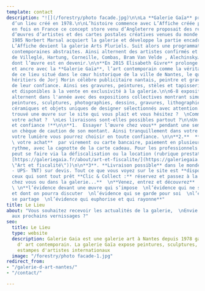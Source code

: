 ```yaml
---
template: contact
description: "![](/forestry/photo facade.jpg)\n\nLa **Galerie Gaïa** prolonge l’esprit
  d’un lieu créé en 1978.\n\nL’histoire commence avec L’Affiche créée pour la première
  en fois en France ce concept store venu d’Angleterre proposait des reproductions
  d’œuvres d’artistes et des cartes postales créatives venues du monde entier.\n\nEn
  1985 Norbert Marsal acquiert la galerie et développe la partie encadrement. En 1999
  L’Affiche devient la galerie Arts Pluriels. Suit alors une programmation d’œuvres
  contemporaines abstraites. Ainsi alternent des artistes confirmés et des expositions
  de Villeglé, Hartung, Corneille, Combas, Bram Van Velde , Alechinsky… et des artistes
  dont l’œuvre est en devenir.\n\n**En 2015 Elisabeth Givre** prolonge l’aventure
  et ancre avec la **Galerie Gaïa**, l’art contemporain comme la véritable empreinte
  de ce lieu situé dans le cœur historique de la ville de Nantes, le quartier Decré.\n\nLes
  héritiers de Jorj Morin célèbre publicitaire nantais, peintre et graveur nous honorent
  de leur confiance. Ainsi ses gravures, peintures, stèles et tapisseries sont exposées
  et disponibles à la vente en exclusivité à la galerie.\n\n6-8 expositions en solo-show
  alternent dans l'année avec des expositions collectives montrant simultanément des
  peintures, sculptures, photographies, dessins, gravures, lithographies, sérigraphies,
  céramiques et objets uniques de designer sélectionnés avec attention.\n\nVous avez
  trouvé une œuvre sur le site qui vous plait et vous hésitez ?  \nComment financer
  votre achat ?  \nLes livraisons sont-elles possibles partout ?\n\nUn crédo : **simplicité
  et confiance !**\n\n**1.  Essayer l’œuvre chez vous** pendant une semaine contre
  un chèque de caution de son montant. Ainsi tranquillement dans votre espace, avec
  votre lumière vous pourrez choisir en toute confiance. \n\n**2.**  **Paiement de
  \ votre achat**  par virement ou carte bancaire, paiement en plusieurs fois à votre
  rythme, avec la cagnotte de la carte cadeau. Pour les professionnels le financement
  peut se faire via la défiscalisation ou la location (rubrique prestation - défiscalisation:
  [https://galeriegaia.fr/about/art-et-fiscalite/](https://galeriegaia.fr/about/art-et-fiscalite/
  \"Art et fiscalité\"))\n\n**3**. **Livraison possible** dans le monde entier (DHL
  - UPS- TNT) sur devis. Tout ce que vous voyez sur le site est **disponible**.  \nPour
  ceux qui sont tout prêt **Clic & Collect :** réservez et passez à la galerie.\n\n**Depuis
  chez vous ou dans la galerie...**  \n**Venez, entrez et découvrez**  \n**l’évidence**
  \ \n**l’évidence devant une œuvre qui s’impose  \nl’évidence qui ne se discute pas
  et dont on pourra discuter  \nl’évidence qui se garde pour soi  \nl’évidence qui
  se partage  \nl’évidence qui euphorise et qui rayonne**"
title: Le Lieu
about: "Vous souhaitez recevoir les actualités de la galerie,  \nEnvie d’être invité
  aux prochains vernissages ?"
seo:
  title: Le Lieu
  type: website
  description: Galerie Gaia est une galerie art à Nantes depuis 1978 galerie d'exposition
    d' art contemporain. La galerie Gaïa expose peintures, sculptures, photos, dessins
    estampes d'artistes internationaux
  image: "/forestry/photo facade-1.jpg"
redirect_from:
- "/galerie-d-art-nantes/"
- "/contact/"

---
```


